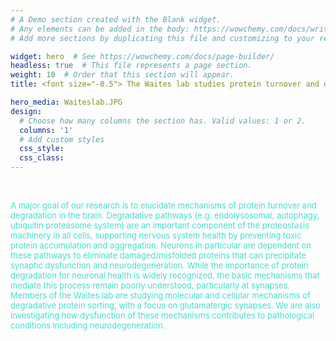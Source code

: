 ```yaml
---
# A Demo section created with the Blank widget.
# Any elements can be added in the body: https://wowchemy.com/docs/writing-markdown-latex/
# Add more sections by duplicating this file and customizing to your requirements.

widget: hero  # See https://wowchemy.com/docs/page-builder/
headless: true  # This file represents a page section.
weight: 10  # Order that this section will appear.
title: <font size="-0.5"> The Waites lab studies protein turnover and degradation in the nervous system </font>

hero_media: Waiteslab.JPG
design:
  # Choose how many columns the section has. Valid values: 1 or 2.
  columns: '1'
  # Add custom styles
  css_style:
  css_class:
---
```


<br>

<font size="-1"> <p style="color:turquoise"> A major goal of our research is to elucidate mechanisms of protein turnover and degradation in the brain. Degradative pathways (e.g. endolysosomal, autophagy, ubiquitin proteasome system) are an important component of the proteostasis machinery in all cells, supporting nervous system health by preventing toxic protein accumulation and aggregation. Neurons in particular are dependent on these pathways to eliminate damaged/misfolded proteins that can precipitate synaptic dysfunction and neurodegeneration. While the importance of protein degradation for neuronal health is widely recognized, the basic mechanisms that mediate this process remain poorly understood, particularly at synapses. Members of the Waites lab are studying molecular and cellular mechanisms of degradative protein sorting, with a focus on glutamatergic synapses. We are also investigating how dysfunction of these mechanisms contributes to pathological conditions including neurodegeneration.</font> </p>

